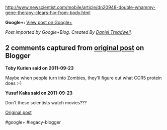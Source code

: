 <!--
date: '2011-09-22'
published: true
slug: 2011-09-double-whammy-gene-therapy-clears-hiv
time_to_read: 5
title: 'Double whammy gene therapy clears HIV from body - New Scientist - New

  Scientist'
-->

<http://www.newscientist.com/mobile/article/dn20948-double-whammy-gene-therapy-clears-hiv-from-body.html>

**Google+:** [View post on Google+](https://plus.google.com/103392016560023386646/posts/FSNRaMC9FW7)

  
  
*Post imported by Google+Blog. Created By [Daniel Treadwell](http://minimali.se/).*



## 2 comments captured from [original post](https://ysfk.blogspot.com/2011/09/double-whammy-gene-therapy-clears-hiv.html) on Blogger

**Toby Kurien said on 2011-09-23**

Maybe when people turn into Zombies, they'll figure out what CCR5 protein does :-)

**Yusuf Kaka said on 2011-09-23**

Don't these scientists watch movies???



[Original post](https://ysfk.blogspot.com/2011/09/double-whammy-gene-therapy-clears-hiv.html)

#google+ #legacy-blogger 